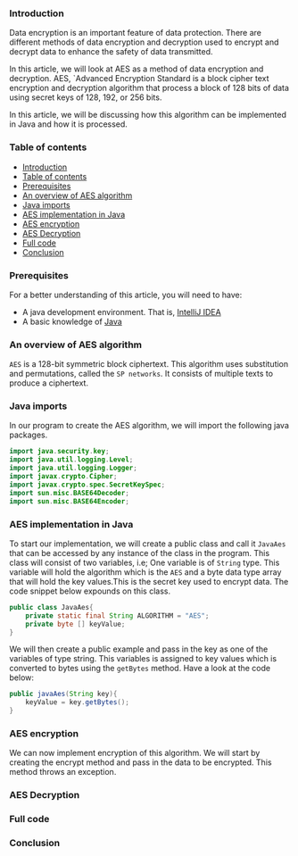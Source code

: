 ### Introduction
Data encryption is an important feature of data protection. There are different methods of data encryption and decryption used to encrypt and decrypt data to enhance the safety of data transmitted.

In this article, we will look at AES as a method of data encryption and decryption. AES, `Advanced Encryption Standard is a block cipher text encryption and decryption algorithm that process a block of 128 bits of data using secret keys of 128, 192, or 256 bits.

In this article, we will be discussing how this algorithm can be implemented in Java and how it is processed.

### Table of contents
- [Introduction](#introduction)
- [Table of contents](#table-of-contents)
- [Prerequisites](#prerequisites)
- [An overview of AES algorithm](#an-overview-of-aes-algorithm)
- [Java imports](#java-imports)
- [AES implementation in Java](#aes-implementation-in-java)
- [AES encryption](#aes-encryption)
- [AES Decryption](#aes-decryption)
- [Full code](#full-code)
- [Conclusion](#conclusion)

### Prerequisites
For a better understanding of this article, you will need to have:
- A java development environment. That is, [IntelliJ IDEA](https://www.jetbrains.com/idea/download/?source=google&medium=cpc&campaign=9736964638&gclid=Cj0KCQiAubmPBhCyARIsAJWNpiNOwE9JwyLDkoU1GpO5pX7drlhJMi3417AGha6fh1oudpCIhXUNTj0aAiOoEALw_wcB#section=windows)
- A basic knowledge of [Java](https://www.tutorialspoint.com/java/index.htm)

### An overview of AES algorithm
`AES` is a 128-bit symmetric block ciphertext. This algorithm uses substitution and permutations, called the `SP networks`. It consists of multiple texts to produce a ciphertext.
### Java imports
In our program to create the AES algorithm, we will import the following java packages.

```Java
import java.security.key;
import java.util.logging.Level;
import java.util.logging.Logger;
import javax.crypto.Cipher;
import javax.crypto.spec.SecretKeySpec;
import sun.misc.BASE64Decoder;
import sun.misc.BASE64Encoder;
```

### AES implementation in Java
To start our implementation, we will create a public class and call it `JavaAes` that can be accessed by any instance of the class in the program. This class will consist of two variables, i.e; One variable is of `String` type. This variable will hold the algorithm which is the `AES` and a byte data type array that will hold the key values.This is the secret key used to encrypt data. The code snippet below expounds on this class.

```java
public class JavaAes{
    private static final String ALGORITHM = "AES";
    private byte [] keyValue;
}
```

We will then create a public example and pass in the key as one of the variables of type string. This variables is assigned to key values which is converted to bytes using the `getBytes` method. Have a look at the code below:

```java
public javaAes(String key){
    keyValue = key.getBytes();
}
```

### AES encryption
We can now implement encryption of this algorithm. We will start by creating the encrypt method and pass in the data to be encrypted. This method throws an exception.
### AES Decryption

### Full code

### Conclusion

